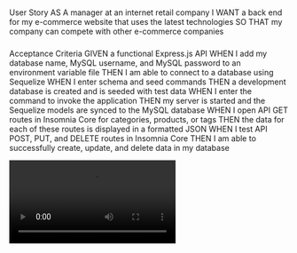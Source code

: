 ###
User Story
AS A manager at an internet retail company
I WANT a back end for my e-commerce website that uses the latest technologies
SO THAT my company can compete with other e-commerce companies

###
Acceptance Criteria
GIVEN a functional Express.js API
WHEN I add my database name, MySQL username, and MySQL password to an environment variable file
THEN I am able to connect to a database using Sequelize
WHEN I enter schema and seed commands
THEN a development database is created and is seeded with test data
WHEN I enter the command to invoke the application
THEN my server is started and the Sequelize models are synced to the MySQL database
WHEN I open API GET routes in Insomnia Core for categories, products, or tags
THEN the data for each of these routes is displayed in a formatted JSON
WHEN I test API POST, PUT, and DELETE routes in Insomnia Core
THEN I am able to successfully create, update, and delete data in my database



<video src="assets%20/2024,_1_03_58_PM_(Copy)%20(1).mp4" controls title="Title"></video>
